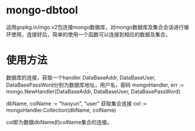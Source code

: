 # mongo-dbtool
运用gopkg.in/mgo.v2包连接mongo数据库，对mongo数据库及集合会话进行循环使用，连接好后，简单的使用一个函数可以连接到相应的数据及集合。

# 使用方法
数据库的连接，获取一个handler
DataBaseAddr, DataBaseUser, DataBasePassWord分别为数据库地址，用户名，密码
mongoHandler, err := mongo.NewHandler(DataBaseAddr, DataBaseUser, DataBasePassWord)

dbName, colName := "haoyun", "user"
获取集合连接
col := mongoHandler.Collection(dbName, colName)

col即为数据dbName的colName集合的连接。